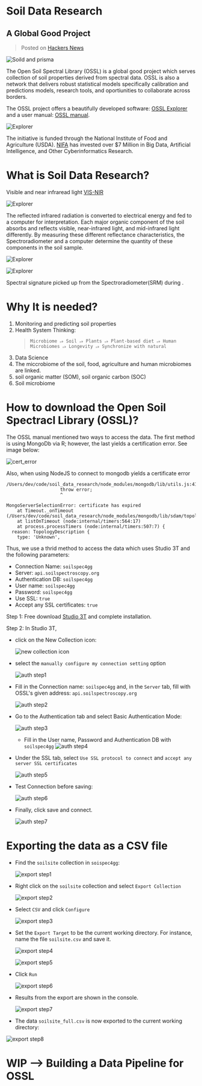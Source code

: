# Soil Data Research

## A Global Good Project

> Posted on [Hackers News](https://news.ycombinator.com/item?id=32293359)

<!------------------------------------------------->
<!-- image                                       -->
<!------------------------------------------------->

![Soild and prisma](images/prisma_soil.jpeg)

The Open Soil Spectral Library (OSSL) is a global good project which serves collection of soil properties derived from spectral data. OSSL is also a network that delivers robust statistical models specifically calibration and predictions models, research tools, and oportiunities to collaborate across borders.

The OSSL project offers a beautifully developed software: [OSSL Explorer](https://explorer.soilspectroscopy.org/) and a user manual: [OSSL manual](https://soilspectroscopy.github.io/ossl-manual/).

<!------------------------------------------------->
<!-- image                                       -->
<!------------------------------------------------->

![Explorer](images/ossl_explorer.png)

The initiative is funded through the National Institute of Food and Agriculture (USDA).
[NIFA](https://www.nifa.usda.gov/about-nifa/press-releases/nifa-invests-over-7-million-big-data-artificial-intelligence-other) has invested over $7 Million in Big Data, Artificial Intelligence, and Other Cyberinformatics Research.

# What is Soil Data Research?

Visible and near infraread light [VIS-NIR](https://www.sciencedirect.com/topics/agricultural-and-biological-sciences/reflectance-spectroscopy#:~:text=NEAR%2DINFRARED%20REFLECTANCE%20SPECTROSCOPY%20ANALYSIS,%2C%20energy%2C%20and%20mineral%20content.)

<!------------------------------------------------->
<!-- image                                       -->
<!------------------------------------------------->

![Explorer](images/soil_spectrum.png)

The reflected infrared radiation is converted to electrical energy and fed to a computer for interpretation. Each major organic component of the soil absorbs and reflects visible, near-infrared light, and mid-infrared light differently. By measuring these different reflectance characteristics, the Spectroradiometer and a computer determine the quantity of these components in the soil sample.

<!------------------------------------------------->
<!-- image                                       -->
<!------------------------------------------------->

![Explorer](images/spectroscopy.png)

<!------------------------------------------------->
<!-- image                                       -->
<!------------------------------------------------->

![Explorer](images/spectral_signatures.png)

Spectral signature picked up from the Spectroradiometer(SRM) during .

# Why It is needed?

1. Monitoring and predicting soil properties
1. Health System Thinking:
   > `Microbiome ⭌ Soil ⭌ Plants ⭌ Plant-based diet ⭌ Human Microbiomes ⭌ Longevity ⭌ Synchronize with natural`
1. Data Science
1. The miccrobiome of the soil, food, agriculture and human microbiomes are linked.
1. soil organic matter (SOM), soil organic carbon (SOC)
1. Soil microbiome

# How to download the Open Soil Spectracl Library (OSSL)?

The OSSL manual mentioned two ways to access the data. The first method is using MongoDb via R; however, the last yields a certification error. See image below:

<!------------------------------------------------->
<!-- image                                       -->
<!------------------------------------------------->

![cert_error](images/cert_error.png)

Also, when using NodeJS to connect to mongodb yields a certificate error

```
/Users/dev/code/soil_data_research/node_modules/mongodb/lib/utils.js:419
                    throw error;
                    ^

MongoServerSelectionError: certificate has expired
    at Timeout._onTimeout (/Users/dev/code/soil_data_research/node_modules/mongodb/lib/sdam/topology.js:293:38)
    at listOnTimeout (node:internal/timers:564:17)
    at process.processTimers (node:internal/timers:507:7) {
  reason: TopologyDescription {
    type: 'Unknown',
```

Thus, we use a thrid method to access the data which uses Studio 3T and the following parameters:

- Connection Name: `soilspec4gg`
- Server: `api.soilspectroscopy.org`
- Authentication DB: `soilspec4gg`
- User name: `soilspec4gg`
- Password: `soilspec4gg`
- Use SSL: `true`
- Accept any SSL certificates: `true`

Step 1: Free download [Studio 3T](https://robomongo.org/) and complete installation.

Step 2: In Studio 3T,

- click on the New Collection icon:
  <!------------------------------------------------->
  <!-- image                                       -->
  <!------------------------------------------------->

  ![new collection icon](images/new_collection.png)

- select the `manually configure my connection setting` option
  <!------------------------------------------------->
  <!-- image                                       -->
  <!------------------------------------------------->
  ![auth step1](images/auth_screen1.png)
- Fill in the Connection name: `soilspec4gg` and, in the `Server` tab, fill with OSSL's given address: `api.soilspectroscopy.org`
  <!------------------------------------------------->
  <!-- image                                       -->
  <!------------------------------------------------->

  ![auth step2](images/auth_screen2.png)

- Go to the Authentication tab and select Basic Authentication Mode:
   <!------------------------------------------------->
   <!-- image                                       -->
   <!------------------------------------------------->

  ![auth step3](images/auth_screen3.png)

  - Fill in the User name, Password and Authentication DB with `soilspec4gg`
    <!------------------------------------------------->
     <!-- image                                       -->
     <!------------------------------------------------->
    ![auth step4](images/auth_screen4.png)

- Under the SSL tab, select `Use SSL protocol to connect` and `accept any server SSL certificates`
  <!------------------------------------------------->
  <!-- image                                       -->
  <!------------------------------------------------->

  ![auth step5](images/auth_screen5.png)

- Test Connection before saving:
  <!------------------------------------------------->
  <!-- image                                       -->
  <!------------------------------------------------->

  ![auth step6](images/auth_screen6.png)

- Finally, click save and connect.
    <!-- ----------------------------------------------->
    <!-- image                                       -->
    <!-------------------------------------------------->

  ![auth step7](images/auth_screen7.png)

# Exporting the data as a CSV file

- Find the `soilsite` collection in `soispec4gg`:
  <!------------------------------------------------->
  <!-- image                                       -->
  <!------------------------------------------------->

  ![export step1](images/export_screen1.png)

- Right click on the `soilsite` collection and select `Export Collection`
  <!------------------------------------------------->
  <!-- image                                       -->
  <!------------------------------------------------->

  ![export step2](images/export_screen2.png)

- Select `CSV` and click `Configure`
  <!------------------------------------------------->
  <!-- image                                       -->
  <!------------------------------------------------->

  ![export step3](images/export_screen3.png)

- Set the `Export Target` to be the current working directory. For instance, name the file `soilsite.csv` and save it.
  <!------------------------------------------------->
  <!-- image                                       -->
  <!------------------------------------------------->

  ![export step4](images/export_screen4.png)

    <!------------------------------------------------->
  <!-- image                                       -->
  <!------------------------------------------------->

  ![export step5](images/export_screen5.png)

- Click `Run`
  <!------------------------------------------------->
  <!-- image                                       -->
  <!------------------------------------------------->

  ![export step6](images/export_screen6.png)

- Results from the export are shown in the console.
  <!------------------------------------------------->
  <!-- image                                       -->
  <!------------------------------------------------->

  ![export step7](images/export_screen7.png)

- The data `soilsite_full.csv` is now exported to the current working directory:
  <!------------------------------------------------->
  <!-- image                                       -->
  <!------------------------------------------------->

![export step8](images/export_screen8.png)

# WIP --> Building a Data Pipeline for OSSL

